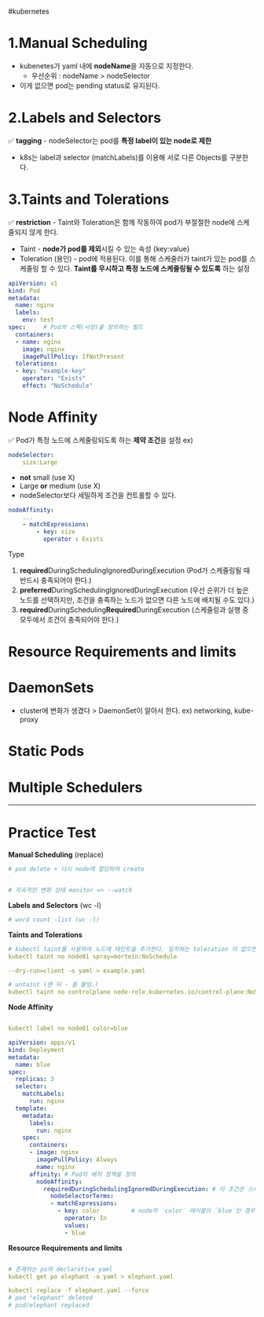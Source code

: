 #kubernetes 

# 1.Manual Scheduling
- kubenetes가 yaml 내에 **nodeName**을 자동으로 지정한다.
	- 우선순위 : nodeName > nodeSelector
- 이게 없으면 pod는 pending status로 유지된다.

# 2.Labels and Selectors

✅ **tagging** - nodeSelector는 pod를 **특정 label이 있는 node로 제한**
- k8s는 label과 selector (matchLabels)를 이용해 서로 다른 Objects를 구분한다.

# 3.Taints and Tolerations
✅ **restriction** - Taint와 Toleration은 함께 작동하여 pod가 부절절한 node에 스케줄되지 않게 한다.

- Taint - **node가 pod를 제외**시킬 수 있는 속성 {key:value}
- Toleration (용인) - pod에 적용된다. 이를 통해 스케줄러가 taint가 있는 pod를 스케줄링 할 수 있다. **Taint를 무시하고 특정 노드에 스케줄링될 수 있도록** 하는 설정

```yaml
apiVersion: v1
kind: Pod
metadata:
  name: nginx
  labels:
    env: test
spec:     # Pod의 스펙(사양)을 정의하는 필드
  containers:
  - name: nginx
	image: nginx
    imagePullPolicy: IfNotPresent
  tolerations:
  - key: "example-key"
    operator: "Exists"
    effect: "NoSchedule"
```
# Node Affinity
✅ Pod가 특정 노드에 스케줄링되도록 하는 **제약 조건**을 설정
ex)
```yaml
nodeSelector:
	size:Large
```
- **not** small (use X)
- Large **or** medium (use X)
- nodeSelector보다 세밀하게 조건을 컨트롤할 수 있다.
```yaml
nodeAffinity:
	...
	- matchExpressions:
		- key: size
		  operator : Exists
```

Type
1. **required**DuringSchedulingIgnoredDuringExecution (Pod가 스케줄링될 때 반드시 충족되어야 한다.)
2. **preferred**DuringSchedulingIgnoredDuringExecution (우선 순위가 더 높은 노드를 선택하지만, 조건을 충족하는 노드가 없으면 다른 노드에 배치될 수도 있다.)
3. **required**DuringScheduling**Required**DuringExecution (스케줄링과 실행 중 모두에서 조건이 충족되어야 한다.)
# Resource Requirements and limits

# DaemonSets
- cluster에 변화가 생겼다 > DaemonSet이 알아서 한다. ex) networking, kube-proxy

# Static Pods

# Multiple Schedulers



----
# Practice Test

**Manual Scheduling** (replace)
```yaml
# pod delete + 다시 node에 할당하여 create


# 지속적인 변화 상태 monitor => --watch
```

**Labels and Selectors** (wc -l)
```yaml
# word count -list (wc -l)

```

**Taints and Tolerations**
```yaml
# kubectl taint를 사용하여 노드에 테인트을 추가한다. 일치하는 toleration 이 없으면 pod를 node01에 스케줄할 수 없다.
kubectl taint no node01 spray=mortein:NoSchedule

--dry-run=client -o yaml > example.yaml

# untaint (맨 뒤 - 를 붙임.)
kubectl taint no controlplane node-role.kubernetes.io/control-plane:NoSchedule-

```

**Node Affinity**
```yaml

kubectl label no node01 color=blue

```

```yaml
apiVersion: apps/v1
kind: Deployment
metadata:
  name: blue
spec:
  replicas: 3
  selector:
    matchLabels:
      run: nginx
  template:
    metadata:
      labels:
        run: nginx
    spec:
      containers:
      - image: nginx
        imagePullPolicy: Always
        name: nginx
      affinity: # Pod의 배치 정책을 정의
        nodeAffinity:
          requiredDuringSchedulingIgnoredDuringExecution: # 이 조건은 스케줄링 시 반드시 충족되어야 함.
            nodeSelectorTerms:
            - matchExpressions:
              - key: color         # node의 `color` 레이블이 `blue`인 경우에만 Pod가 스케줄링됨.
                operator: In
                values:
                - blue
```

**Resource Requirements and limits**
```yaml

# 존재하는 po의 declarative yaml 
kubectl get po elephant -o yaml > elephant.yaml

kubectl replace -f elephant.yaml --force
# pod "elephant" deleted
# pod/elephant replaced
```

